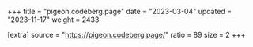 +++
title = "pigeon.codeberg.page"
date = "2023-03-04"
updated = "2023-11-17"
weight = 2433

[extra]
source = "https://pigeon.codeberg.page/"
ratio = 89
size = 2
+++
